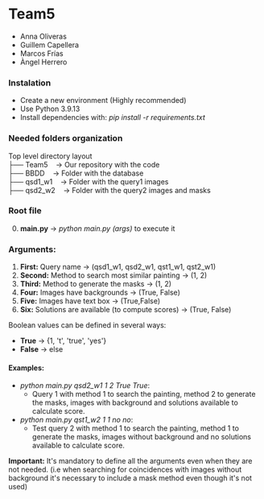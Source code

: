 # Team5
- Anna Oliveras
- Guillem Capellera
- Marcos Frías
- Àngel Herrero


### Instalation
- Create a new environment (Highly recommended)
- Use Python 3.9.13
- Install dependencies with: *pip install -r requirements.txt*

### Needed folders organization
Top level directory layout\
├── Team5&nbsp;&nbsp;&nbsp;&nbsp;&rarr; Our repository with the code\
├── BBDD&nbsp;&nbsp;&nbsp;&nbsp;&rarr; Folder with the database\
├── qsd1_w1&nbsp;&nbsp;&nbsp;&nbsp;&rarr; Folder with the query1 images\
├── qsd2_w2&nbsp;&nbsp;&nbsp;&nbsp;&rarr; Folder with the query2 images and masks

### Root file
0. **main.py** &rarr; *python main.py (args)* to execute it
### Arguments:
1. **First:** Query name &rarr; (qsd1_w1, qsd2_w1, qst1_w1, qst2_w1)
2. **Second:** Method to search most similar painting &rarr; (1, 2)
3. **Third:** Method to generate the masks &rarr; (1, 2)
4. **Four:** Images have backgrounds &rarr; (True, False)
5. **Five:** Images have text box &rarr; (True,False)
6. **Six:** Solutions are available (to compute scores) &rarr; (True, False)

Boolean values can be defined in several ways:
- **True** &rarr; {1, 't', 'true', 'yes'}
- **False** &rarr; else

#### Examples:
 - *python main.py qsd2_w1 1 2 True True*:
   - Query 1 with method 1 to search the painting, method 2 to generate the masks, images with background and solutions available to calculate score.
 - *python main.py qst1_w2 1 1 no no*:
   - Test query 2 with method 1 to search the painting, method 1 to generate the masks, images without background and no solutions available to calculate score.

**Important:** It's mandatory to define all the arguments even when they are not needed. (i.e when searching for coincidences with images without background it's necessary to include a mask method even though it's not used)

   